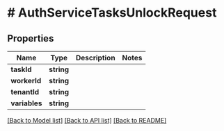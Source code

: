 # # AuthServiceTasksUnlockRequest

## Properties

Name | Type | Description | Notes
------------ | ------------- | ------------- | -------------
**taskId** | **string** |  |
**workerId** | **string** |  |
**tenantId** | **string** |  |
**variables** | **string** |  |

[[Back to Model list]](../../README.md#models) [[Back to API list]](../../README.md#endpoints) [[Back to README]](../../README.md)
